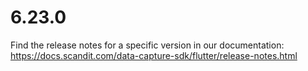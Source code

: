 
# 6.23.0

Find the release notes for a specific version in our documentation: https://docs.scandit.com/data-capture-sdk/flutter/release-notes.html
